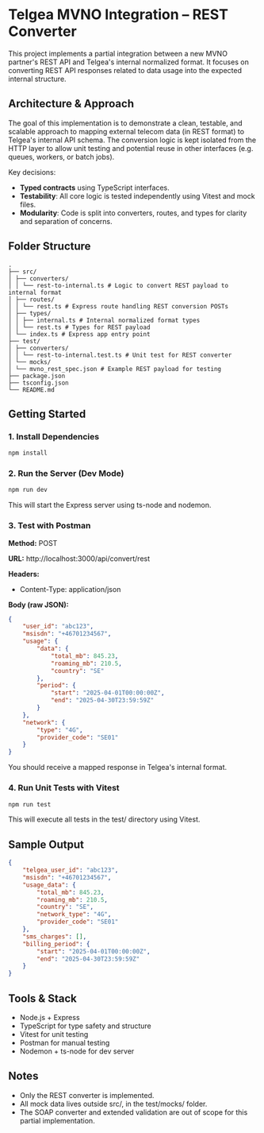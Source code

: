 # Telgea MVNO Integration – REST Converter

This project implements a partial integration between a new MVNO partner's REST API and Telgea's internal normalized format. It focuses on converting REST API responses related to data usage into the expected internal structure.

## Architecture & Approach

The goal of this implementation is to demonstrate a clean, testable, and scalable approach to mapping external telecom data (in REST format) to Telgea's internal API schema. The conversion logic is kept isolated from the HTTP layer to allow unit testing and potential reuse in other interfaces (e.g. queues, workers, or batch jobs).

Key decisions:

- **Typed contracts** using TypeScript interfaces.
- **Testability**: All core logic is tested independently using Vitest and mock files.
- **Modularity**: Code is split into converters, routes, and types for clarity and separation of concerns.

## Folder Structure

```
.
├── src/
│ ├── converters/
│ │ └── rest-to-internal.ts # Logic to convert REST payload to internal format
│ ├── routes/
│ │ └── rest.ts # Express route handling REST conversion POSTs
│ ├── types/
│ │ ├── internal.ts # Internal normalized format types
│ │ └── rest.ts # Types for REST payload
│ └── index.ts # Express app entry point
├── test/
│ ├── converters/
│ │ └── rest-to-internal.test.ts # Unit test for REST converter
│ └── mocks/
│ └── mvno_rest_spec.json # Example REST payload for testing
├── package.json
├── tsconfig.json
└── README.md
```

## Getting Started

### 1. Install Dependencies

```bash
npm install
```

### 2. Run the Server (Dev Mode)

```bash
npm run dev
```

This will start the Express server using ts-node and nodemon.

### 3. Test with Postman

**Method:** POST

**URL:** http://localhost:3000/api/convert/rest

**Headers:**

- Content-Type: application/json

**Body (raw JSON):**

```json
{
	"user_id": "abc123",
	"msisdn": "+46701234567",
	"usage": {
		"data": {
			"total_mb": 845.23,
			"roaming_mb": 210.5,
			"country": "SE"
		},
		"period": {
			"start": "2025-04-01T00:00:00Z",
			"end": "2025-04-30T23:59:59Z"
		}
	},
	"network": {
		"type": "4G",
		"provider_code": "SE01"
	}
}
```

You should receive a mapped response in Telgea's internal format.

### 4. Run Unit Tests with Vitest

```bash
npm run test
```

This will execute all tests in the test/ directory using Vitest.

## Sample Output

```json
{
	"telgea_user_id": "abc123",
	"msisdn": "+46701234567",
	"usage_data": {
		"total_mb": 845.23,
		"roaming_mb": 210.5,
		"country": "SE",
		"network_type": "4G",
		"provider_code": "SE01"
	},
	"sms_charges": [],
	"billing_period": {
		"start": "2025-04-01T00:00:00Z",
		"end": "2025-04-30T23:59:59Z"
	}
}
```

## Tools & Stack

- Node.js + Express
- TypeScript for type safety and structure
- Vitest for unit testing
- Postman for manual testing
- Nodemon + ts-node for dev server

## Notes

- Only the REST converter is implemented.
- All mock data lives outside src/, in the test/mocks/ folder.
- The SOAP converter and extended validation are out of scope for this partial implementation.
